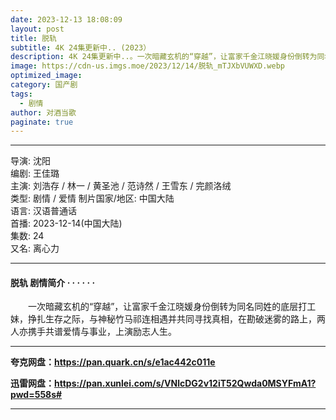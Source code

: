 ```yaml
---
date: 2023-12-13 18:08:09
layout: post
title: 脱轨
subtitle: 4K 24集更新中.. (2023）
description: 4K 24集更新中..。一次暗藏玄机的“穿越”，让富家千金江晓媛身份倒转为同名同姓的底层打工妹，挣扎生存之际，与神秘竹马祁连相遇并共同寻找真相，在勘破迷雾的路上，两人亦携手共谱爱情与事业，上演励志人生...
image: https://cdn-us.imgs.moe/2023/12/14/脱轨_mTJXbVUWXD.webp
optimized_image: 
category: 国产剧
tags:
  - 剧情
author: 对酒当歌
paginate: true
---
```


---

导演: 沈阳  
编剧: 王佳璐  
主演: 刘浩存 / 林一 / 黄圣池 / 范诗然 / 王雪东 / 完颜洛绒  
类型: 剧情 / 爱情 
制片国家/地区: 中国大陆  
语言: 汉语普通话  
首播: 2023-12-14(中国大陆)  
集数: 24  
又名: 离心力  

---

#### 脱轨 剧情简介 · · · · · ·

　　一次暗藏玄机的“穿越”，让富家千金江晓媛身份倒转为同名同姓的底层打工妹，挣扎生存之际，与神秘竹马祁连相遇并共同寻找真相，在勘破迷雾的路上，两人亦携手共谱爱情与事业，上演励志人生。

---

**夸克网盘：<https://pan.quark.cn/s/e1ac442c011e>**

**迅雷网盘：<https://pan.xunlei.com/s/VNlcDG2v12iT52Qwda0MSYFmA1?pwd=558s#>**

---
